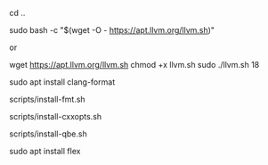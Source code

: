 cd ..

sudo bash -c "$(wget -O - https://apt.llvm.org/llvm.sh)"

or 

wget https://apt.llvm.org/llvm.sh
chmod +x llvm.sh
sudo ./llvm.sh 18

sudo apt install clang-format

scripts/install-fmt.sh

scripts/install-cxxopts.sh

scripts/install-qbe.sh

sudo apt install flex